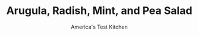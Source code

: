 ---
layout: ../../layouts/MarkdownPostLayout.astro
title: Arugula, Radish, Mint, and Pea Salad
author: America's Test Kitchen
pubDate: 2023-03-15
description: "A little mayonnaise and Dijon mustard turn a thin vinaigrette into a light, creamy dressing—perfect for a weeknight meal."
image_url: https://res.cloudinary.com/hksqkdlah/image/upload/ar_1:1,c_fill,dpr_2.0,f_auto,fl_lossy.progressive.strip_profile,g_faces:auto,q_auto:low,w_344/9883_sfs-arugula-radish-mint-and-pea-salad-01
tags: ["Main Courses","Weeknight","Salads"]
calories: 956
protein: 9
carbohydrates: 8
fats: 
fiber: 3
ingredients: ["1/2 cup, chopped fresh mint","3 tablespoons, white wine vinegar","2 tablespoons, extra-virgin olive oil","2 tablespoons, mayonnaise","2 tablespoons, Dijon mustard","6 ounces (6 cups), baby arugula","10 , radishes, trimmed and sliced thin","1 cup, frozen peas, thawed",", Salt and pepper","4 large, hard-cooked eggs, chopped"]
serves: 4
time: "30 minutes"
instructions: ["Whisk mint, vinegar, oil, mayonnaise, and mustard together in bowl until combined.","Toss arugula, radishes, and peas together in large bowl. Toss with dressing until combined. Season with salt and pepper to taste. Top with eggs. Serve."]
nutrition: ["377 mg Potassium","155 mg Phosphorus","135 mg Calcium","3 mg Iron","47 mg Magnesium","432 mg Sodium","1 mg Zinc","18 g Fat","8 g Monounsaturated","5 g Polyunsaturated","16 mg Vitamin C","1 µg Vitamin D","189 mg Cholesterol","3 g Saturated","3 g Fiber","97 µg Folate (food)","3 g Sugars","60 µg Vitamin K","144 g Water","8 g Carbs","97 µg Folate equivalent (total)","9 g Protein","1 mg Vitamin E","183 µg Vitamin A","239 kcal Energy","956 calories"]
notes: "Serve with crusty bread and good cheese for a light supper.
&nbsp;"
---
